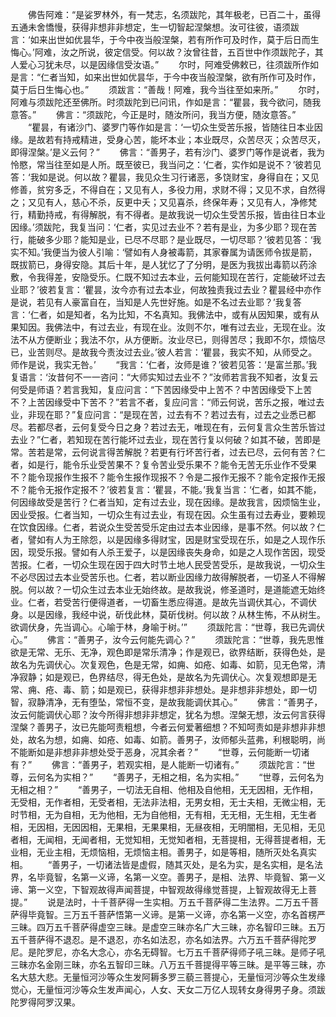 <!-- { "loadSidebar": true } -->
　　佛告阿难：“是娑罗林外，有一梵志，名须跋陀，其年极老，已百二十，虽得五通未舍憍慢，获得非想非非想定，生一切智起涅槃想。汝可往彼，语须跋言：‘如来出世如优昙华，于今中夜当般涅槃，若有所作可及时作，莫于后日而生悔心。’阿难，汝之所说，彼定信受。何以故？汝曾往昔，五百世中作须跋陀子，其人爱心习犹未尽，以是因缘信受汝语。”
　　尔时，阿难受佛敕已，往须跋所作如是言：“仁者当知，如来出世如优昙华，于今中夜当般涅槃，欲有所作可及时作，莫于后日生悔心也。”
　　须跋言：“善哉！阿难，我今当往至如来所。”
　　尔时，阿难与须跋陀还至佛所。时须跋陀到已问讯，作如是言：“瞿昙，我今欲问，随我意答。”
　　佛言：“须跋陀，今正是时，随汝所问，我当方便，随汝意答。”
　　“瞿昙，有诸沙门、婆罗门等作如是言：‘一切众生受苦乐报，皆随往日本业因缘。是故若有持戒精进，受身心苦，能坏本业；本业既尽，众苦尽灭；众苦尽灭，即得涅槃。’是义云何？”
　　佛言：“善男子，若有沙门、婆罗门等作是说者，我为怜愍，常当往至如是人所。既至彼已，我当问之：‘仁者，实作如是说不？’彼若见答：‘我如是说。何以故？瞿昙，我见众生习行诸恶，多饶财宝，身得自在；又见修善，贫穷多乏，不得自在；又见有人，多役力用，求财不得；又见不求，自然得之；又见有人，慈心不杀，反更中夭；又见喜杀，终保年寿；又见有人，净修梵行，精勤持戒，有得解脱，有不得者。是故我说一切众生受苦乐报，皆由往日本业因缘。’须跋陀，我复当问：‘仁者，实见过去业不？若有是业，为多少耶？现在苦行，能破多少耶？能知是业，已尽不尽耶？是业既尽，一切尽耶？’彼若见答：‘我实不知。’我便当为彼人引喻：‘譬如有人身被毒箭，其家眷属为请医师令拔是箭，既拔箭已，身得安隐。其后十年，是人犹忆了了分明，是医为我拔出毒箭以药涂敷，令我得差，安隐受乐。仁既不知过去本业，云何能知现在苦行，定能破坏过去业耶？’彼若复言：‘瞿昙，汝今亦有过去本业，何故独责我过去业？瞿昙经中亦作是说，若见有人豪富自在，当知是人先世好施。如是不名过去业耶？’我复答言：‘仁者，如是知者，名为比知，不名真知。我佛法中，或有从因知果，或有从果知因。我佛法中，有过去业，有现在业。汝则不尔，唯有过去业，无现在业。汝法不从方便断业；我法不尔，从方便断。汝业尽已，则得苦尽；我即不尔，烦恼尽已，业苦则尽。是故我今责汝过去业。’彼人若言：‘瞿昙，我实不知，从师受之。师作是说，我实无咎。’
　　“我言：‘仁者，汝师是谁？’彼若见答：‘是富兰那。’我复语言：‘汝昔何不一一咨问：“大师实知过去业不？”汝师若言我不知者，汝复云何受是师语？若言我知，复应问言：“下苦因缘受中上苦不？中苦因缘受下上苦不？上苦因缘受中下苦不？”若言不者，复应问言：“师云何说，苦乐之报，唯过去业，非现在耶？”复应问言：“是现在苦，过去有不？若过去有，过去之业悉已都尽。若都尽者，云何复受今日之身？若过去无，唯现在有，云何复言众生苦乐皆过去业？”仁者，若知现在苦行能坏过去业，现在苦行复以何破？如其不破，苦即是常。苦若是常，云何说言得苦解脱？若更有行坏苦行者，过去已尽，云何有苦？仁者，如是行，能令乐业受苦果不？复令苦业受乐果不？能令无苦无乐业作不受果不？能令现报作生报不？能令生报作现报不？令是二报作无报不？能令定报作无报不？能令无报作定报不？’彼若复言：‘瞿昙，不能。’我复当言：‘仁者，如其不能，何因缘故受是苦行？仁者当知，定有过去业，现在因缘。是故我言，因烦恼生业，因业受报。仁者当知，一切众生有过去业，有现在因。众生虽有过去寿业，要赖现在饮食因缘。仁者，若说众生受苦受乐定由过去本业因缘，是事不然。何以故？仁者，譬如有人为王除怨，以是因缘多得财宝，因是财宝受现在乐，如是之人现作乐因，现受乐报。譬如有人杀王爱子，以是因缘丧失身命，如是之人现作苦因，现受苦报。仁者，一切众生现在因于四大时节土地人民受苦受乐，是故我说，一切众生不必尽因过去本业受苦乐也。仁者，若以断业因缘力故得解脱者，一切圣人不得解脱。何以故？一切众生过去本业无始终故。是故我说，修圣道时，是道能遮无始终业。仁者，若受苦行便得道者，一切畜生悉应得道。是故先当调伏其心，不调伏身。以是因缘，我经中说，斫伐此林，莫斫伐树。何以故？从林生怖，不从树生。欲调伏身，先当调心。心喻于林，身喻于树。’”
　　须跋陀言：“世尊，我已先调伏心。”
　　佛言：“善男子，汝今云何能先调心？”
　　须跋陀言：“世尊，我先思惟欲是无常、无乐、无净，观色即是常乐清净；作是观已，欲界结断，获得色处，是故名为先调伏心。次复观色，色是无常，如痈、如疮、如毒、如箭，见无色常，清净寂静；如是观已，色界结尽，得无色处，是故名为先调伏心。次复观想即是无常、痈、疮、毒、箭；如是观已，获得非想非非想处。是非想非非想处，即一切智，寂静清净，无有堕坠，常恒不变，是故我能调伏其心。”
　　佛言：“善男子，汝云何能调伏心耶？汝今所得非想非非想定，犹名为想。涅槃无想，汝云何言获得涅槃？善男子，汝已先能呵责粗想，今者云何爱著细想？不知呵责如是非想非非想处，故名为想，如痈、如疮、如毒、如箭。善男子，汝师郁头蓝弗，利根聪明，尚不能断如是非想非非想处受于恶身，况其余者？”
　　“世尊，云何能断一切诸有？”
　　佛言：“善男子，若观实相，是人能断一切诸有。”
　　须跋陀言：“世尊，云何名为实相？”
　　“善男子，无相之相，名为实相。”
　　“世尊，云何名为无相之相？”
　　“善男子，一切法无自相、他相及自他相，无无因相，无作相，无受相，无作者相，无受者相，无法非法相，无男女相，无士夫相，无微尘相，无时节相，无为自相，无为他相，无为自他相，无有相，无无相，无生相，无生者相，无因相，无因因相，无果相，无果果相，无昼夜相，无明闇相，无见相，无见者相，无闻相，无闻者相，无觉知相，无觉知者相，无菩提相，无得菩提者相，无业相，无业主相，无烦恼相，无烦恼主相。善男子，如是等相，随所灭处名真实相。
　　“善男子，一切诸法皆是虚假，随其灭处，是名为实，是名实相，是名法界，名毕竟智，名第一义谛，名第一义空。善男子，是相、法界、毕竟智、第一义谛、第一义空，下智观故得声闻菩提，中智观故得缘觉菩提，上智观故得无上菩提。”
　　说是法时，十千菩萨得一生实相。万五千菩萨得二生法界。二万五千菩萨得毕竟智。三万五千菩萨悟第一义谛。是第一义谛，亦名第一义空，亦名首楞严三昧。四万五千菩萨得虚空三昧。是虚空三昧亦名广大三昧，亦名智印三昧。五万五千菩萨得不退忍。是不退忍，亦名如法忍，亦名如法界。六万五千菩萨得陀罗尼。是陀罗尼，亦名大念心，亦名无碍智。七万五千菩萨得师子吼三昧。是师子吼三昧亦名金刚三昧，亦名五智印三昧。八万五千菩提得平等三昧。是平等三昧，亦名大慈大悲。无量恒河沙等众生发阿耨多罗三藐三菩提心，无量恒河沙等众生发缘觉心，无量恒河沙等众生发声闻心，人女、天女二万亿人现转女身得男子身。须跋陀罗得阿罗汉果。


